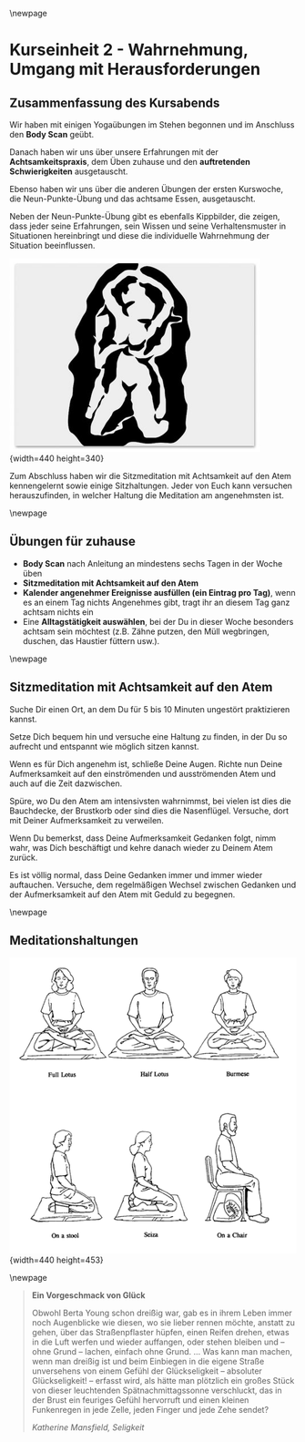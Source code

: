 \newpage

# Kurseinheit 2 - Wahrnehmung, Umgang mit Herausforderungen

## Zusammenfassung des Kursabends

Wir haben mit einigen Yogaübungen im Stehen begonnen und im Anschluss den __Body Scan__ geübt.

Danach haben wir uns über unsere Erfahrungen mit der __Achtsamkeitspraxis__, dem Üben zuhause und den __auftretenden Schwierigkeiten__ ausgetauscht.

Ebenso haben wir uns über die anderen Übungen der ersten Kurswoche, die Neun-Punkte-Übung und das achtsame Essen, ausgetauscht.

Neben der Neun-Punkte-Übung gibt es ebenfalls Kippbilder, die zeigen, dass jeder seine Erfahrungen, sein Wissen und seine Verhaltensmuster in Situationen hereinbringt und diese die individuelle Wahrnehmung der Situation beeinflussen.

![](../material/kippbild-delphine-liebespaar.jpg){width=440 height=340}


Zum Abschluss haben wir die Sitzmeditation mit Achtsamkeit auf den Atem kennengelernt sowie einige Sitzhaltungen. Jeder von Euch kann versuchen herauszufinden, in welcher Haltung die Meditation am angenehmsten ist.

\newpage

## Übungen für zuhause

- __Body Scan__ nach Anleitung an mindestens sechs Tagen in der Woche üben
- __Sitzmeditation mit Achtsamkeit auf den Atem__
- __Kalender angenehmer Ereignisse ausfüllen (ein Eintrag pro Tag)__, wenn es an einem Tag nichts Angenehmes gibt, tragt ihr an diesem Tag ganz achtsam nichts ein
- Eine __Alltagstätigkeit auswählen__, bei der Du in dieser Woche besonders achtsam
sein möchtest (z.B. Zähne putzen, den Müll wegbringen, duschen, das Haustier
füttern usw.).

\newpage

## Sitzmeditation mit Achtsamkeit auf den Atem

Suche Dir einen Ort, an dem Du für 5 bis 10 Minuten ungestört praktizieren kannst.

Setze Dich bequem hin und versuche eine Haltung zu finden, in der Du so aufrecht und entspannt wie möglich sitzen kannst.

Wenn es für Dich angenehm ist, schließe Deine Augen. Richte nun Deine Aufmerksamkeit auf den einströmenden und ausströmenden Atem und auch auf die Zeit dazwischen.

Spüre, wo Du den Atem am intensivsten wahrnimmst, bei vielen ist dies die Bauchdecke, der Brustkorb oder sind dies die Nasenflügel. Versuche, dort mit Deiner Aufmerksamkeit zu verweilen.

Wenn Du bemerkst, dass Deine Aufmerksamkeit Gedanken folgt, nimm wahr, was Dich beschäftigt und kehre danach wieder zu Deinem Atem zurück.

Es ist völlig normal, dass Deine Gedanken immer und immer wieder auftauchen. Versuche, dem regelmäßigen Wechsel zwischen Gedanken und der Aufmerksamkeit auf den Atem mit Geduld zu begegnen.

\newpage

## Meditationshaltungen

![](../material/meditation-poses.png){width=440 height=453}


\newpage

> __Ein Vorgeschmack von Glück__
>
> Obwohl Berta Young schon dreißig war, gab es in ihrem Leben immer noch Augenblicke wie diesen, wo sie lieber rennen möchte, anstatt zu gehen, über das Straßenpflaster hüpfen, einen Reifen drehen, etwas in die Luft werfen und wieder auffangen, oder stehen bleiben und – ohne Grund – lachen, einfach ohne Grund. … Was kann man machen, wenn man dreißig ist und beim Einbiegen in die eigene Straße unversehens von einem Gefühl der Glückseligkeit – absoluter Glückseligkeit! – erfasst wird, als hätte man plötzlich ein großes Stück von dieser leuchtenden Spätnachmittagssonne verschluckt, das in der Brust ein feuriges Gefühl hervorruft und einen kleinen Funkenregen in jede Zelle, jeden Finger und jede Zehe sendet?
>
> _Katherine Mansfield, Seligkeit_
